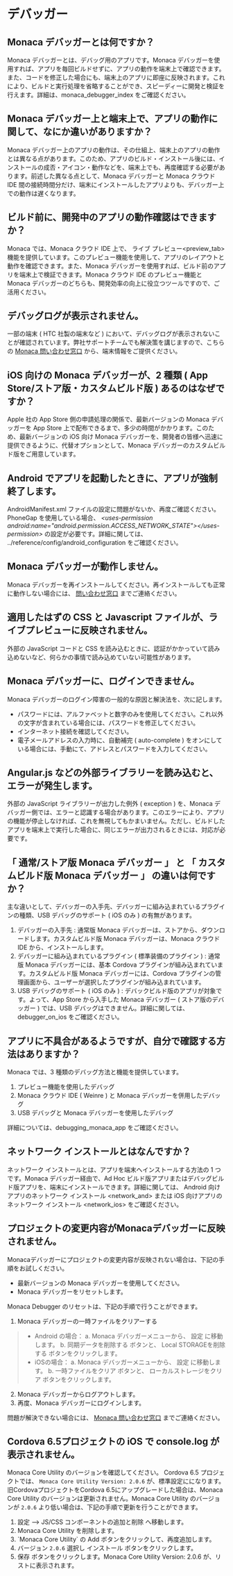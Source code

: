 デバッガー
==========

Monaca デバッガーとは何ですか？
-------------------------------

Monaca デバッガーとは、デバッグ用のアプリです。Monaca
デバッガーを使用すれば、アプリを毎回ビルドせずに、アプリの動作を端末上で確認できます。また、コードを修正した場合にも、端末上のアプリに即座に反映されます。これにより、ビルドと実行処理を省略することができ、スピーディーに開発と検証を行えます。詳細は、monaca\_debugger\_index
をご確認ください。

Monaca デバッガー上と端末上で、アプリの動作に関して、なにか違いがありますか？
-----------------------------------------------------------------------------

Monaca
デバッガー上のアプリの動作は、その仕組上、端末上のアプリの動作とは異なる点があります。このため、アプリのビルド・インストール後には、インストールの成否・アイコン・動作などを、端末上でも、再度確認する必要があります。前述した異なる点として、Monaca
デバッガーと Monaca クラウド IDE
間の接続時間分だけ、端末にインストールしたアプリよりも、デバッガー上での動作は遅くなります。

ビルド前に、開発中のアプリの動作確認はできますか？
--------------------------------------------------

Monaca では、Monaca クラウド IDE 上で、
ライブ プレビュー&lt;preview\_tab&gt;
機能を提供しています。このプレビュー機能を使用して、アプリのレイアウトと動作を確認できます。また、Monaca
デバッガーを使用すれば、ビルド前のアプリを端末上で検証できます。Monaca
クラウド IDE のプレビュー機能と Monaca
デバッガーのどちらも、開発効率の向上に役立つツールですので、ご活用ください。

デバッグログが表示されません。
------------------------------

一部の端末 ( HTC 社製の端末など )
において、デバッグログが表示されないことが確認されています。弊社サポートチームでも解決策を講じますので、こちらの
[Monaca 問い合わせ窓口](https://ja.monaca.io/service/)
から、端末情報をご提供ください。

iOS 向けの Monaca デバッガーが、2 種類 ( App Store/ストア版・カスタムビルド版 ) あるのはなぜですか？
----------------------------------------------------------------------------------------------------

Apple 社の App Store 側の申請処理の関係で、最新バージョンの Monaca
デバッガーを App Store
上で配布できるまで、多少の時間がかかります。このため、最新バージョンの
iOS 向け Monaca
デバッガーを、開発者の皆様へ迅速に提供できるように、代替オプションとして、Monaca
デバッガーのカスタムビルド版をご用意しています。

Android でアプリを起動したときに、アプリが強制終了します。
----------------------------------------------------------

AndroidManifest.xml
ファイルの設定に問題がないか、再度ご確認ください。PhoneGap
を使用している場合、 *&lt;uses-permission
android:name="android.permission.ACCESS\_NETWORK\_STATE"&gt;&lt;/uses-permission&gt;*
の設定が必要です。詳細に関しては、
../reference/config/android\_configuration をご確認ください。

Monaca デバッガーが動作しません。
---------------------------------

Monaca
デバッガーを再インストールしてください。再インストールしても正常に動作しない場合には、
[問い合わせ窓口](https://ja.monaca.io/service/) までご連絡ください。

適用したはずの CSS と Javascript ファイルが、ライブプレビューに反映されません。
-------------------------------------------------------------------------------

外部の JavaScript コードと CSS
を読み込むときに、認証がかかっていて読み込めないなど、何らかの事情で読み込めていない可能性があります。

Monaca デバッガーに、ログインできません。
-----------------------------------------

Monaca デバッガーのログイン障害の一般的な原因と解決法を、次に記します。

-   パスワードには、アルファベットと数字のみを使用してください。これ以外の文字が含まれている場合には、パスワードを修正してください。
-   インターネット接続を確認してください。
-   電子メールアドレスの入力時に、自動補完 ( auto-complete )
    をオンにしている場合には、手動にて、アドレスとパスワードを入力してください。

Angular.js などの外部ライブラリーを読み込むと、エラーが発生します。
-------------------------------------------------------------------

外部の JavaScript ライブラリーが出力した例外 ( exception ) を、Monaca
デバッガー側では、エラーと認識する場合があります。このエラーにより、アプリの機能が停止しなければ、これを無視してもかまいません。ただし、ビルドしたアプリを端末上で実行した場合に、同じエラーが出力されるときには、対応が必要です。

「 通常/ストア版 Monaca デバッガー 」 と 「 カスタムビルド版 Monaca デバッガー 」 の違いは何ですか？
----------------------------------------------------------------------------------------------------

主な違いとして、デバッガーの入手先、デバッガーに組み込まれているプラグインの種類、USB
デバッグのサポート ( iOS のみ ) の有無があります。

1.  デバッガーの入手先 : 通常版 Monaca
    デバッガーは、ストアから、ダウンロードします。カスタムビルド版
    Monaca デバッガーは、Monaca クラウド IDE から、インストールします。
2.  デバッガーに組み込まれているプラグイン ( 標準装備のプラグイン ) :
    通常版 Monaca デバッガーには、基本 Cordova
    プラグインが組み込まれています。カスタムビルド版 Monaca
    デバッガーには、Cordova
    プラグインの管理画面から、ユーザーが選択したプラグインが組み込まれています。
3.  USB デバッグのサポート ( iOS のみ ) :
    デバックビルド版のアプリが対象です。よって、App Store から入手した
    Monaca デバッガー ( ストア版のデバッガー ) では、USB
    デバッグはできません。詳細に関しては、debugger\_on\_ios
    をご確認ください。

アプリに不具合があるようですが、自分で確認する方法はありますか？
----------------------------------------------------------------

Monaca では、3 種類のデバッグ方法と機能を提供しています。

1.  プレビュー機能を使用したデバッグ
2.  Monaca クラウド IDE ( Weinre ) と Monaca
    デバッガーを併用したデバッグ
3.  USB デバッグと Monaca デバッガーを使用したデバッグ

詳細については、debugging\_monaca\_app をご確認ください。

ネットワーク インストールとはなんですか？
-----------------------------------------

ネットワーク インストールとは、アプリを端末へインストールする方法の 1
つです。Monaca デバッガー経由で、Ad Hoc
ビルド版アプリまたはデバッグビルド版アプリを、端末にインストールできます。詳細に関しては、
Android 向けアプリのネットワーク インストール &lt;network\_and&gt;
または iOS 向けアプリのネットワーク インストール &lt;network\_ios&gt;
をご確認ください。

プロジェクトの変更内容がMonacaデバッガーに反映されません。
----------------------------------------------------------

Monacaデバッガーにプロジェクトの変更内容が反映されない場合は、下記の手順をお試しください。

-   最新バージョンの Monaca デバッガーを使用してください。
-   Monaca デバッガーをリセットします。

Monaca Debugger のリセットは、下記の手順で行うことができます。

1.  Monaca デバッガーの一時ファイルをクリアーする

> -   Android の場合：
>     a.  Monaca デバッガーメニューから、 設定 に移動します。
>     b.  同期データを削除する ボタンと、 Local STORAGEを削除する
>         ボタンをクリックします。
> -   iOSの場合：
>     a.  Monaca デバッガーメニューから、 設定 に移動します。
>     b.  一時ファイルをクリア ボタンと、 ローカルストレージをクリア
>         ボタンをクリックします。

2.  Monaca デバッガーからログアウトします。
3.  再度、Monaca デバッガーにログインします。

問題が解決できない場合には、 [Monaca
問い合わせ窓口](https://ja.monaca.io/service/) までご連絡ください。

Cordova 6.5プロジェクトの iOS で console.log が表示されません。
---------------------------------------------------------------

Monaca Core Utility のバージョンを確認してください。 Cordova 6.5
プロジェクトでは、 `Monaca Core Utility Version: 2.0.6`
が、標準設定にになります。 旧CordovaプロジェクトをCordova
6.5にアップグレードした場合は、Monaca Core Utility
のバージョンは更新されません。Monaca Core Utility のバージョンが `2.0.6`
より低い場合は、下記の手順で更新を行うことができます。

1.  設定 --&gt; JS/CSS コンポーネントの追加と削除 へ移動します。
2.  Monaca Core Utility を削除します。
3.  \`Monaca Core Utility\` の Add
    ボタンをクリックして、再度追加します。
4.  バージョン `2.0.6` 選択し インストール ボタンをクリックします。
5.  保存 ボタンをクリックします。Monaca Core Utility Version: 2.0.6
    が、リストに表示されます。

